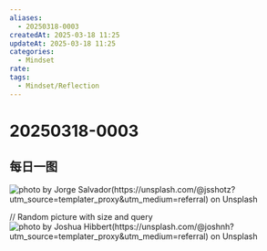 ```yaml
---
aliases:
  - 20250318-0003
createdAt: 2025-03-18 11:25
updateAt: 2025-03-18 11:25
categories:
  - Mindset
rate: 
tags:
  - Mindset/Reflection
---
```

# 20250318-0003


## 每日一图
![photo by Jorge Salvador(https://unsplash.com/@jsshotz?utm_source=templater_proxy&utm_medium=referral) on Unsplash](https://images.unsplash.com/photo-1597211165861-29ef11229300?crop=entropy&cs=srgb&fm=jpg&ixid=M3w2NDU1OTF8MHwxfHJhbmRvbXx8fHx8fHx8fDE3NDIyNjgzNDF8&ixlib=rb-4.0.3&q=85&w=800&h=600)

// Random picture with size and query
![photo by Joshua Hibbert(https://unsplash.com/@joshnh?utm_source=templater_proxy&utm_medium=referral) on Unsplash](https://images.unsplash.com/photo-1434873740857-1bc5653afda8?crop=entropy&cs=srgb&fm=jpg&ixid=M3w2NDU1OTF8MHwxfHJhbmRvbXx8fHx8fHx8fDE3NDIyNjgzNDF8&ixlib=rb-4.0.3&q=85&w=800&h=800)

